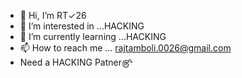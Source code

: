 - 👋 Hi, I’m RT✓26
- 👀 I’m interested in ...HACKING
- 🌱 I’m currently learning ...HACKING
- 📫 How to reach me ... rajtamboli.0026@gmail.com
- Need a HACKING Patner௹

